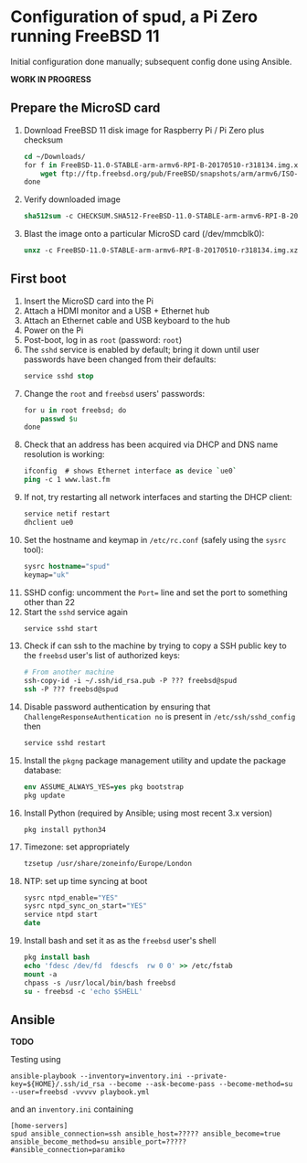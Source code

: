# Configuration of spud, a Pi Zero running FreeBSD 11

Initial configuration done manually; subsequent config done using Ansible.

**WORK IN PROGRESS**

## Prepare the MicroSD card

1. Download FreeBSD 11 disk image for Raspberry Pi / Pi Zero plus checksum
    ```csh
    cd ~/Downloads/
    for f in FreeBSD-11.0-STABLE-arm-armv6-RPI-B-20170510-r318134.img.xz CHECKSUM.SHA512-FreeBSD-11.0-STABLE-arm-armv6-RPI-B-20170510-r318134.xz; do 
        wget ftp://ftp.freebsd.org/pub/FreeBSD/snapshots/arm/armv6/ISO-IMAGES/11.0/$f
    done
    ```
1. Verify downloaded image
    ```csh
    sha512sum -c CHECKSUM.SHA512-FreeBSD-11.0-STABLE-arm-armv6-RPI-B-20170510-r318134.xz
    ```
1. Blast the image onto a particular MicroSD card (/dev/mmcblk0):
    ```csh
    unxz -c FreeBSD-11.0-STABLE-arm-armv6-RPI-B-20170510-r318134.img.xz | sudo dd of=/dev/mmcblk0
    ```

## First boot

1. Insert the MicroSD card into the Pi
1. Attach a HDMI monitor and a USB + Ethernet hub
1. Attach an Ethernet cable and USB keyboard to the hub
1. Power on the Pi
1. Post-boot, log in as `root` (password: `root`)
1. The `sshd` service is enabled by default; bring it down until user passwords have been changed from their defaults:
    ```csh
    service sshd stop
    ```
1. Change the `root` and `freebsd` users' passwords:
    ```csh
    for u in root freebsd; do
        passwd $u
    done
    ```
1. Check that an address has been acquired via DHCP and DNS name resolution is working:
    ```csh
    ifconfig  # shows Ethernet interface as device `ue0`
    ping -c 1 www.last.fm
    ```
1. If not, try restarting all network interfaces and starting the DHCP client:
    ```csh
    service netif restart
    dhclient ue0
    ```
1. Set the hostname and keymap in `/etc/rc.conf` (safely using the `sysrc` tool):
    ```csh
    sysrc hostname="spud"
    keymap="uk"
    ```
1. SSHD config: uncomment the `Port=` line and set the port to something other than 22
1. Start the `sshd` service again
    ```csh
    service sshd start
    ```
1. Check if can ssh to the machine by trying to copy a SSH public key to the `freebsd` user's list of authorized keys:
    ```csh
    # From another machine
    ssh-copy-id -i ~/.ssh/id_rsa.pub -P ??? freebsd@spud
    ssh -P ??? freebsd@spud
    ```
1. Disable password authentication by ensuring that `ChallengeResponseAuthentication no` is present in `/etc/ssh/sshd_config` then
    ```csh
    service sshd restart 
    ```
1. Install the `pkgng` package management utility and update the package database:
    ```csh
    env ASSUME_ALWAYS_YES=yes pkg bootstrap
    pkg update
    ```
1. Install Python (required by Ansible; using most recent 3.x version)
   ```
   pkg install python34
   ```
1. Timezone: set appropriately
    ```csh
    tzsetup /usr/share/zoneinfo/Europe/London
    ```
1. NTP: set up time syncing at boot
    ```csh
    sysrc ntpd_enable="YES"
    sysrc ntpd_sync_on_start="YES"
    service ntpd start
    date
    ```
1. Install bash and set it as as the `freebsd` user's shell
    ```csh
    pkg install bash
    echo 'fdesc /dev/fd  fdescfs  rw 0 0' >> /etc/fstab
    mount -a
    chpass -s /usr/local/bin/bash freebsd
    su - freebsd -c 'echo $SHELL'
    ```


## Ansible

**TODO**

Testing using

```
ansible-playbook --inventory=inventory.ini --private-key=${HOME}/.ssh/id_rsa --become --ask-become-pass --become-method=su --user=freebsd -vvvvv playbook.yml
```

and an `inventory.ini` containing

```
[home-servers]
spud ansible_connection=ssh ansible_host=????? ansible_become=true ansible_become_method=su ansible_port=?????
#ansible_connection=paramiko
```
